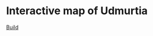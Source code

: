 # Interactive map of Udmurtia

<a href="https://hasanovdoc.github.io/Udmurt-interactive-map/">Build</a>

